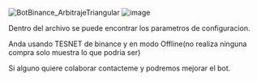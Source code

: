 ![BotBinance_ArbitrajeTriangular](https://github.com/user-attachments/assets/340063f7-500e-4742-be57-adcbcc837dcd)
![image](https://github.com/user-attachments/assets/d82823bb-7bf3-4522-8d18-4d85ac2c8a9b)


Dentro del archivo se puede encontrar los parametros de configuracion.

Anda usando TESNET de binance y en modo Offline(no realiza ninguna compra solo muestra lo que podria ser)

Si alguno quiere colaborar contacteme y podremos mejorar el bot.
